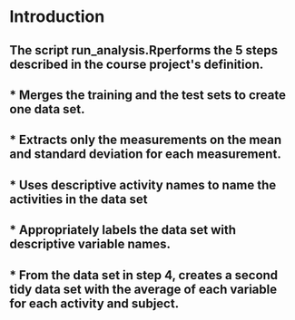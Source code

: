# Introduction
## The script run_analysis.Rperforms the 5 steps described in the course project's definition.

## * Merges the training and the test sets to create one data set.
## * Extracts only the measurements on the mean and standard deviation for each measurement.
## * Uses descriptive activity names to name the activities in the data set
## * Appropriately labels the data set with descriptive variable names.
## * From the data set in step 4, creates a second tidy data set with the average of each variable for each activity and subject.


